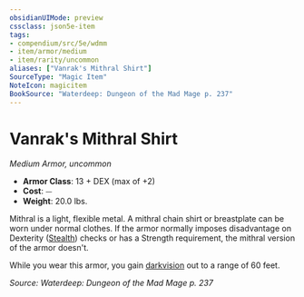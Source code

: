 ```yaml
---
obsidianUIMode: preview
cssclass: json5e-item
tags:
- compendium/src/5e/wdmm
- item/armor/medium
- item/rarity/uncommon
aliases: ["Vanrak's Mithral Shirt"]
SourceType: "Magic Item"
NoteIcon: magicitem
BookSource: "Waterdeep: Dungeon of the Mad Mage p. 237"
---
```

# Vanrak's Mithral Shirt
*Medium Armor, uncommon*  

- **Armor Class**: 13 + DEX (max of +2)
- **Cost**: ⏤
- **Weight**: 20.0 lbs.

Mithral is a light, flexible metal. A mithral chain shirt or breastplate can be worn under normal clothes. If the armor normally imposes disadvantage on Dexterity ([Stealth](/2-Mechanics/CLI/rules/skills.md#Stealth)) checks or has a Strength requirement, the mithral version of the armor doesn't.

While you wear this armor, you gain [darkvision](/2-Mechanics/CLI/rules/senses.md#darkvision) out to a range of 60 feet.

*Source: Waterdeep: Dungeon of the Mad Mage p. 237*